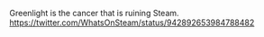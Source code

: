 Greenlight is the cancer that is ruining Steam. https://twitter.com/WhatsOnSteam/status/942892653984788482